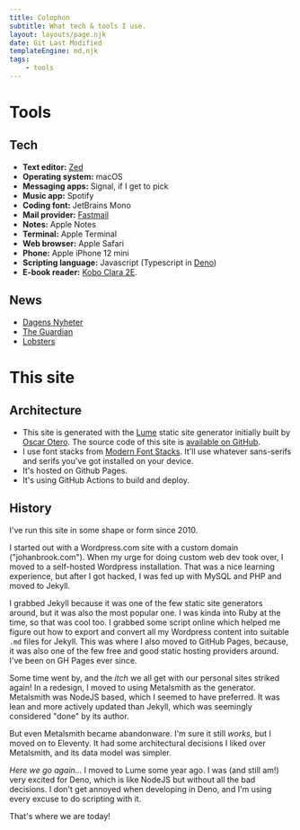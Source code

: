 ```yaml
---
title: Colophon
subtitle: What tech & tools I use.
layout: layouts/page.njk
date: Git Last Modified
templateEngine: md,njk
tags:
    - tools
---
```


# Tools

## Tech

- **Text editor:** [Zed](http://zed.dev)
- **Operating system:** macOS
- **Messaging apps:** Signal, if I get to pick
- **Music app:** Spotify
- **Coding font:** JetBrains Mono
- **Mail provider:** [Fastmail](http://fastmail.com)
- **Notes:** Apple Notes
- **Terminal:** Apple Terminal
- **Web browser:** Apple Safari
- **Phone:** Apple iPhone 12 mini
- **Scripting language:** Javascript (Typescript in [Deno](http://deno.com))
- **E-book reader:** [Kobo Clara 2E](/micro/20240219203953/).

## News

- [Dagens Nyheter](http://dn.se)
- [The Guardian](http://theguardian.co.uk)
- [Lobsters](http://lobste.rs)

# This site

## Architecture

- This site is generated with the [Lume](https://github.com/lumeland/lume) static site generator
  initially built by [Oscar Otero](https://github.com/oscarotero). The source code of this site is
  [available on GitHub](https://github.com/johanbrook/johanbrook.com).
- I use font stacks from [Modern Font Stacks](https://modernfontstacks.com). It'll use whatever
  sans-serifs and serifs you've got installed on your device.
- It's hosted on Github Pages.
- It's using GitHub Actions to build and deploy.

## History

I've run this site in some shape or form since 2010.

I started out with a Wordpress.com site with a custom domain ("johanbrook.com"). When my urge for
doing custom web dev took over, I moved to a self-hosted Wordpress installation. That was a nice
learning experience, but after I got hacked, I was fed up with MySQL and PHP and moved to Jekyll.

I grabbed Jekyll because it was one of the few static site generators around, but it was also the
most popular one. I was kinda into Ruby at the time, so that was cool too. I grabbed some script
online which helped me figure out how to export and convert all my Wordpress content into suitable
`.md` files for Jekyll. This was where I also moved to GitHub Pages, because, it was also one of the
few free and good static hosting providers around. I've been on GH Pages ever since.

Some time went by, and the _itch_ we all get with our personal sites striked again! In a redesign, I
moved to using Metalsmith as the generator. Metalsmith was NodeJS based, which I seemed to have
preferred. It was lean and more actively updated than Jekyll, which was seemingly considered "done"
by its author.

But even Metalsmith became abandonware. I'm sure it still _works_, but I moved on to Eleventy. It
had some architectural decisions I liked over Metalsmith, and its data model was simpler.

_Here we go again…_ I moved to Lume some year ago. I was (and still am!) very excited for Deno,
which is like NodeJS but without all the bad decisions. I don't get annoyed when developing in Deno,
and I'm using every excuse to do scripting with it.

That's where we are today!
